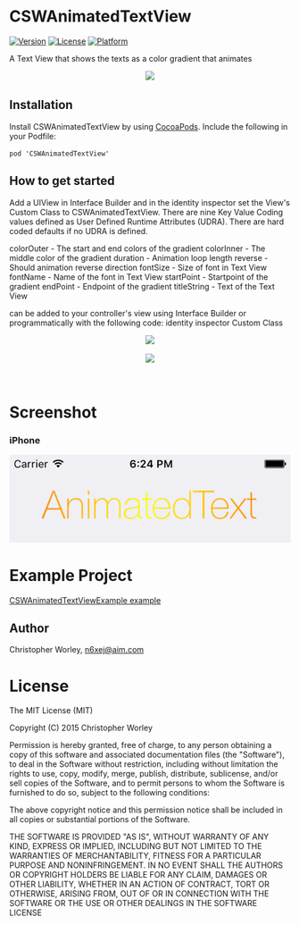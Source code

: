 # CSWAnimatedTextView

[![Version](https://img.shields.io/cocoapods/v/CSWAnimagedTextView.svg?style=flat)](http://cocoapods.org/pods/CSWAnimagedTextView)
[![License](https://img.shields.io/cocoapods/l/CSWAnimagedTextView.svg?style=flat)](http://cocoapods.org/pods/CSWAnimagedTextView)
[![Platform](https://img.shields.io/cocoapods/p/CSWAnimagedTextView.svg?style=flat)](http://cocoapods.org/pods/CSWAnimagedTextView)

A Text View that shows the texts as a color gradient that animates

<p align="center"><img src="https://raw.github.com/n6xej/CSWAnimatedTextView/master/ScreenShot/ScreenShot1.png"/></p>

## Installation

Install CSWAnimatedTextView by using [CocoaPods](http://cocoapods.org). Include the following in your Podfile:

```
pod 'CSWAnimatedTextView'
``` 

## How to get started

Add a UIView in Interface Builder and in the identity inspector set the View's Custom Class to CSWAnimatedTextView. There are nine Key Value Coding values defined as User Defined Runtime Attributes (UDRA). There are hard coded defaults if no UDRA is defined.

colorOuter  - The start and end colors of the gradient
colorInner  - The middle color of the gradient
duration    - Animation loop length
reverse     - Should animation reverse direction
fontSize    - Size of font in Text View
fontName    - Name of the font in Text View
startPoint  - Startpoint of the gradient
endPoint    - Endpoint of the gradient
titleString - Text of the Text View

 can be added to your controller's view using Interface Builder or programmatically with the following code:
identity inspector Custom Class

<p align="center"><img src="https://raw.github.com/n6xej/CSWAnimatedTextView/master/ScreenShot/ScreenShot2.png"/></p>
<p align="center"><img src="https://raw.github.com/n6xej/CSWAnimatedTextView/master/ScreenShot/ScreenShot3.png"/></p>

```
    
```

# Screenshot

### iPhone

![](/ScreenShot/ScreenShot1.png) 

# Example Project

[CSWAnimatedTextViewExample example](https://github.com/n6xej/CSWAnimatedTextViewExample)

## Author

Christopher Worley, n6xej@aim.com

# License

The MIT License (MIT)

Copyright (C) 2015 Christopher Worley
		
Permission is hereby granted, free of charge, to any person obtaining a copy of this software and associated
documentation files (the "Software"), to deal in the Software without restriction, including without
limitation the rights to use, copy, modify, merge, publish, distribute, sublicense, and/or sell copies of
the Software, and to permit persons to whom the Software is furnished to do so, subject to the following
conditions:

The above copyright notice and this permission notice shall be included in all copies or substantial
portions of the Software.

THE SOFTWARE IS PROVIDED "AS IS", WITHOUT WARRANTY OF ANY KIND, EXPRESS OR IMPLIED, INCLUDING BUT NOT
LIMITED TO THE WARRANTIES OF MERCHANTABILITY, FITNESS FOR A PARTICULAR PURPOSE AND NONINFRINGEMENT. IN NO
EVENT SHALL THE AUTHORS OR COPYRIGHT HOLDERS BE LIABLE FOR ANY CLAIM, DAMAGES OR OTHER LIABILITY, WHETHER IN
AN ACTION OF CONTRACT, TORT OR OTHERWISE, ARISING FROM, OUT OF OR IN CONNECTION WITH THE SOFTWARE OR THE USE
OR OTHER DEALINGS IN THE SOFTWARE LICENSE

